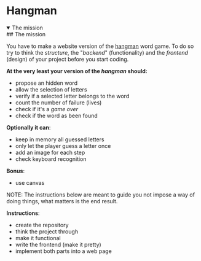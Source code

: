 # Hangman

<details open>
  <summary> The mission</summary>
  ## The mission

  You have to make a website version of the [hangman](https://en.wikipedia.org/wiki/Hangman_(game)) word game. To do so
  try to think the *structure*, the "*backend*" (functionality) and the *frontend*
  (design) of your project before you start coding.

  **At the very least your version of the *hangman* should:**

  - propose an hidden word
  - allow the selection of letters
  - verify if a selected letter belongs to the word
  - count the number of failure (lives)
  - check if it's a *game over*
  - check if the word as been found

  **Optionally it can**:

  - keep in memory all guessed letters
  - only let the player guess a letter once
  - add an image for each step
  - check keyboard recognition

  **Bonus**:

  - use canvas

  NOTE: The instructions below are meant to guide you not impose a way of doing
  things, what matters is the end result.

  **Instructions**:

  * create the repository
  * think the project through
  * make it functional
  * write the frontend (make it pretty)
  * implement both parts into a web page
</details>
